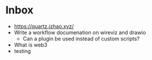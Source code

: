 # Inbox

- https://quartz.jzhao.xyz/
- Write a workflow documenation on wireviz and drawio
	- Can a plugin be used instead of custom scripts?
- What is web3
- testing